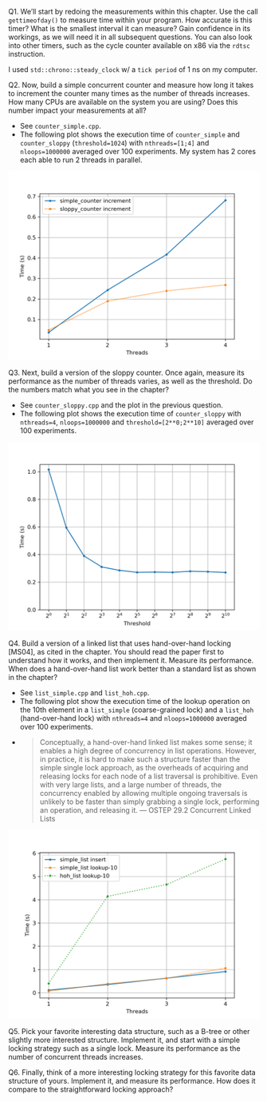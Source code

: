 Q1. We’ll start by redoing the measurements within this chapter. Use the call `gettimeofday()` to measure time within your program. How accurate is this timer? What is the smallest interval it can measure? Gain confidence in its workings, as we will need it in all subsequent questions. You can also look into other timers, such as the cycle counter available on x86 via the `rdtsc` instruction.

I used `std::chrono::steady_clock` w/ a `tick period` of 1 ns on my computer.

Q2. Now, build a simple concurrent counter and measure how long it takes to increment the counter many times as the number of threads increases. How many CPUs are available on the system you are using? Does this number impact your measurements at all?

* See `counter_simple.cpp`.
* The following plot shows the execution time of `counter_simple` and `counter_sloppy` (`threshold=1024`) with `nthreads=[1;4]` and `nloops=1000000` averaged over 100 experiments. My system has 2 cores each able to run 2 threads in parallel.

![Performance of simple vs sloppy counters](plot_counters.png)

Q3. Next, build a version of the sloppy counter. Once again, measure its performance as the number of threads varies, as well as the threshold. Do the numbers match what you see in the chapter?

* See `counter_sloppy.cpp` and the plot in the previous question.
* The following plot shows the execution time of `counter_sloppy` with `nthreads=4`, `nloops=1000000` and `threshold=[2**0;2**10]` averaged over 100 experiments.

![Sloppy counter scaling](plot_threshold.png)

Q4. Build a version of a linked list that uses hand-over-hand locking [MS04], as cited in the chapter. You should read the paper first to understand how it works, and then implement it. Measure its performance. When does a hand-over-hand list work better than a standard list as shown in the chapter?

* See `list_simple.cpp` and `list_hoh.cpp`.
* The following plot show the execution time of the lookup operation on the 10th element in a `list_simple` (coarse-grained lock) and a `list_hoh` (hand-over-hand lock) with `nthreads=4` and `nloops=1000000` averaged over 100 experiments.
* > Conceptually, a hand-over-hand linked list makes some sense; it enables a high degree of concurrency in list operations. However, in practice, it is hard to make such a structure faster than the simple single lock approach, as the overheads of acquiring and releasing locks for each node of a list traversal is prohibitive. Even with very large lists, and a large number of threads, the concurrency enabled by allowing multiple ongoing traversals is unlikely to be faster than simply grabbing a single lock, performing an operation, and releasing it. ― OSTEP 29.2 Concurrent Linked Lists

![Performance of lookup in simple vs hoh list](plot_lists.png)

Q5. Pick your favorite interesting data structure, such as a B-tree or other slightly more interested structure. Implement it, and start with a simple locking strategy such as a single lock. Measure its performance as the number of concurrent threads increases.

Q6. Finally, think of a more interesting locking strategy for this favorite data structure of yours. Implement it, and measure its performance. How does it compare to the straightforward locking approach?

